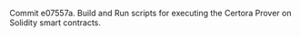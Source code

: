 Commit e07557a.                    Build and Run scripts for executing the Certora Prover on Solidity smart contracts.